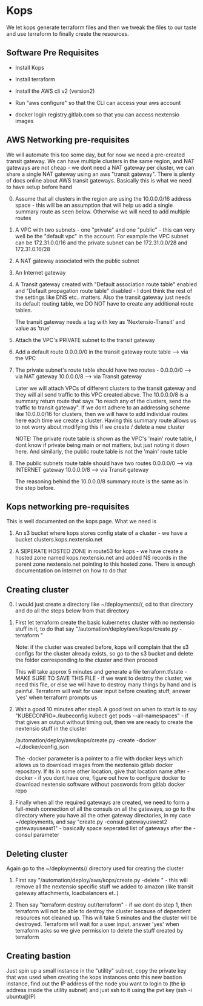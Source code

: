 # Kops

We let kops generate terraform files and then we tweak the files to our taste and use 
terraform to finally create the resources.

## Software Pre Requisites

* Install Kops

* Install terraform

* Install the AWS cli v2 (version2)

* Run "aws configure" so that the CLI can access your aws account

* docker login registry.gitlab.com so that you can access nextensio images

## AWS Networking pre-requisites

We will automate this too some day, but for now we need a pre-created transit gateway. We can
have multiple clusters in the same region, and NAT gateways are not cheap - we dont need a NAT
gateway per cluster, we can share a single NAT gateway using an aws "transit gateway". There is
plenty of docs online about AWS transit gateways. Basically this is what we need to have setup
before hand

0. Assume that all clusters in the region are using the 10.0.0.0/16 address space - this will be
   an assumption that will help us add a single summary route as seen below. Otherwise we will
   need to add multiple routes

1. A VPC with two subnets - one "private" and one "public" - this can very well be the "default vpc"
   in the account. For example the VPC subnet can be 172.31.0.0/16 and the private subnet can be
   172.31.0.0/28 and 172.31.0.16/28

2. A NAT gateway associated with the public subnet

3. An Internet gateway

4. A Transit gateway created with "Default association route table" enabled and 
   "Default propagation route table" disabled - I dont think the rest of the settings like DNS 
   etc.. matters. Also the transit gateway just needs its default routing table, we DO NOT 
   have to create any additional route tables.

   The transit gateway needs a tag with key as 'Nextensio-Transit' and value as 'true'

5. Attach the VPC's PRIVATE subnet to the transit gateway

6. Add a default route 0.0.0.0/0 in the transit gateway route table --> via the VPC

7. The private subnet's route table should have two routes - 
   0.0.0.0/0 --> via NAT gateway
   10.0.0.0/8 --> via Transit gateway
 
   Later we will attach VPCs of different clusters to the transit gateway and they will all
   send traffic to this VPC created above. The 10.0.0.0/8 is a summary return route that says
   "to reach any of the clusters, send the traffic to transit gateway". If we dont adhere to
   an addressing scheme like 10.0.0.0/16 for clusters, then we will have to add individual routes
   here each time we create a cluster. Having this summary route allows us to not worry about
   modifying this if we create / delete a new cluster

   NOTE: The private route table is shown as the VPC's 'main' route table, I dont know if 
   private being main or not matters, but just noting it down here. And similarly, the public
   route table is not the 'main' route table

8. The public subnets route table should have two routes
   0.0.0.0/0 --> via INTERNET gateway
   10.0.0.0/8 --> via Transit gateway

   The reasoning behind the 10.0.0.0/8 summary route is the same as in the step before.

## Kops networking pre-requisites

This is well documented on the kops page. What we need is 

1. An s3 bucket where kops stores config state of a cluster - we have a bucket clusters.kops.nextensio.net
 
2. A SEPERATE HOSTED ZONE in route53 for kops - we have create a hosted zone named kops.nextensio.net 
   and added NS records in the parent zone nextensio.net pointing to this hosted zone. There is enough
   documentation on internet on how to do that

## Creating cluster

0. I would just create a directory like ~/deployments/<cluster>/, cd to that directory and do all the
   steps below from that directory

1. First let terraform create the basic kubernetes cluster with no nextensio stuff in it, to do that 
   say "<git-repo-root>/automation/deploy/aws/kops/create.py  -terraform <cluster>"

   Note: if the cluster was created before, kops will complain that the s3 configs for the cluster already
   exists, so go to the s3 bucket and delete the folder corresponding to the cluster and then proceed

   This will take approx 5 minutes and generate a file terraform.tfstate - MAKE SURE TO SAVE THIS FILE -
   if we want to destroy the cluster, we need this file, or else we will have to destroy many things
   by hand and is painful. Terraform will wait for user input before creating stuff, answer 'yes'
   when terraform prompts us

2. Wait a good 10 minutes after step1. A good test on when to start is to say 
   "KUBECONFIG=./kubeconfig kubectl get pods --all-namespaces" - if that gives an output without 
   timing out, then we are ready to create the nextensio stuff in the cluster

   <git-repo-root>/automation/deploy/aws/kops/create.py  -create <cluster> -docker ~/.docker/config.json

   The -docker parameter is a pointer to a file with docker keys which allows us to download images
   from the nextensio gitlab docker repository. If its in some other location, give that location name
   after -docker - if you dont have one, figure out how to configure docker to download nextensio software
   without passwords from gitlab docker repo

3. Finally when all the required gateways are created, we need to form a full-mesh connection of
   all the consuls on all the gateways, so go to the directory where you have all the other gateway
   directories, in my case ~/deployments, and say "create.py -consul gatewayuswest2 gatewayuseast1" -
   basically space seperated list of gateways after the -consul parameter

## Deleting cluster

Again go to the ~/deployments/<cluster>/ directory used for creating the cluster

1. First say "<git-repo-root>/automation/deploy/aws/kops/create.py  -delete <cluster>" - this will remove 
   all the nextensio specific stuff we added to amazon (like transit gateway attachments, loadbalancers et..)

2. Then say "terraform destroy out/terraform" - if we dont do step 1, then terraform will not be able to destroy the 
   cluster because of dependent resources not cleaned up. This will take 5 minutes and the cluster will
   be destroyed. Terraform will wait for a user input, answer 'yes' when terraform asks so we give permission
   to delete the stuff created by terraform

## Creating bastion

Just spin up a small instance in the "utility" subnet, copy the private key that was used when creating the
kops instances onto this new bastion instance, find out the IP address of the node you want to login to (the
ip address inside the utility subnet) and just ssh to it using the pvt key (ssh -i <key> ubuntu@IP)
